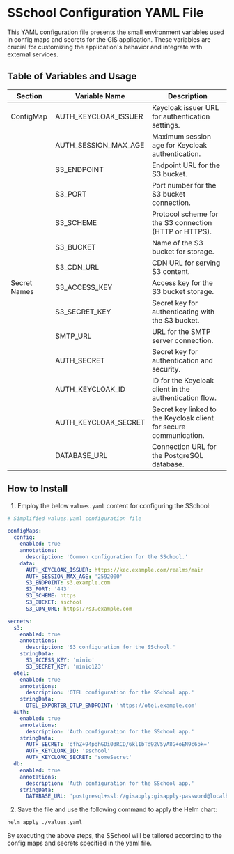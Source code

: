 # SSchool Configuration YAML File

This YAML configuration file presents the small environment variables used in config maps and secrets for the GIS
application. These variables are crucial for customizing the application's behavior and integrate with external
services.

## Table of Variables and Usage

| Section      | Variable Name        | Description                                                        |
| ------------ | -------------------- | ------------------------------------------------------------------ |
| ConfigMap    | AUTH_KEYCLOAK_ISSUER | Keycloak issuer URL for authentication settings.                   |
|              | AUTH_SESSION_MAX_AGE | Maximum session age for Keycloak authentication.                   |
|              | S3_ENDPOINT          | Endpoint URL for the S3 bucket.                                    |
|              | S3_PORT              | Port number for the S3 bucket connection.                          |
|              | S3_SCHEME            | Protocol scheme for the S3 connection (HTTP or HTTPS).             |
|              | S3_BUCKET            | Name of the S3 bucket for storage.                                 |
|              | S3_CDN_URL           | CDN URL for serving S3 content.                                    |
| Secret Names | S3_ACCESS_KEY        | Access key for the S3 bucket storage.                              |
|              | S3_SECRET_KEY        | Secret key for authenticating with the S3 bucket.                  |
|              | SMTP_URL             | URL for the SMTP server connection.                                |
|              | AUTH_SECRET          | Secret key for authentication and security.                        |
|              | AUTH_KEYCLOAK_ID     | ID for the Keycloak client in the authentication flow.             |
|              | AUTH_KEYCLOAK_SECRET | Secret key linked to the Keycloak client for secure communication. |
|              | DATABASE_URL         | Connection URL for the PostgreSQL database.                        |

## How to Install

1. Employ the below `values.yaml` content for configuring the SSchool:

```yaml
# Simplified values.yaml configuration file

configMaps:
  config:
    enabled: true
    annotations:
      description: 'Common configuration for the SSchool.'
    data:
      AUTH_KEYCLOAK_ISSUER: https://kec.example.com/realms/main
      AUTH_SESSION_MAX_AGE: '2592000'
      S3_ENDPOINT: s3.example.com
      S3_PORT: '443'
      S3_SCHEME: https
      S3_BUCKET: sschool
      S3_CDN_URL: https://s3.example.com

secrets:
  s3:
    enabled: true
    annotations:
      description: 'S3 configuration for the SSchool.'
    stringData:
      S3_ACCESS_KEY: 'minio'
      S3_SECRET_KEY: 'minio123'
  otel:
    enabled: true
    annotations:
      description: 'OTEL configuration for the SSchool app.'
    stringData:
      OTEL_EXPORTER_OTLP_ENDPOINT: 'https://otel.example.com'
  auth:
    enabled: true
    annotations:
      description: 'Auth configuration for the SSchool app.'
    stringData:
      AUTH_SECRET: 'gfhZ+94pqhGDi03RCD/6klIbTd92V5yA8G+oEN9c6pk='
      AUTH_KEYCLOAK_ID: 'sschool'
      AUTH_KEYCLOAK_SECRET: 'someSecret'
  db:
    enabled: true
    annotations:
      description: 'Auth configuration for the SSchool app.'
    stringData:
      DATABASE_URL: 'postgresql+ssl://gisapply:gisapply-password@localhost:5432/gisapply?schema=public'
```

2. Save the file and use the following command to apply the Helm chart:

```bash
helm apply ./values.yaml
```

By executing the above steps, the SSchool will be tailored according to the config maps and secrets specified in
the yaml file.

